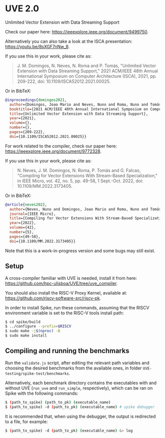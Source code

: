 # UVE 2.0
Unlimited Vector Extension with Data Streaming Support

Check our paper here: https://ieeexplore.ieee.org/document/9499750.

Alternatively you can also take a look at the ISCA presentation: https://youtu.be/8sXGF7nNw_8.

If you use this in your work, please cite as:

   > J. M. Domingos, N. Neves, N. Roma and P. Tomás, "Unlimited Vector Extension with Data Streaming Support," 2021 ACM/IEEE 48th Annual International Symposium on Computer Architecture (ISCA), 2021, pp. 209-222, doi: 10.1109/ISCA52012.2021.00025.

Or in BibTeX:

```bibtex
@inproceedings{domingos2021,
  author={Domingos, Joao Mario and Neves, Nuno and Roma, Nuno and Tomás, Pedro},
  booktitle={2021 ACM/IEEE 48th Annual International Symposium on Computer Architecture (ISCA)}, 
  title={Unlimited Vector Extension with Data Streaming Support}, 
  year={2021},
  volume={},
  number={},
  pages={209-222},
  doi={10.1109/ISCA52012.2021.00025}}
```
For work related to the compiler, check our paper here: https://ieeexplore.ieee.org/document/9772328.

If you use this in your work, please cite as:

   > N. Neves, J. M. Domingos, N. Roma, P. Tomás and G. Falcao, "Compiling for Vector Extensions With Stream-Based Specialization," in IEEE Micro, vol. 42, no. 5, pp. 49-58, 1 Sept.-Oct. 2022, doi: 10.1109/MM.2022.3173405.

Or in BibTeX:

```bibtex
@article{neves2022,
  author={Neves, Nuno and Domingos, Joao Mario and Roma, Nuno and Tomás, Pedro and Falcao, Gabriel},
  journal={IEEE Micro}, 
  title={Compiling for Vector Extensions With Stream-Based Specialization}, 
  year={2022},
  volume={42},
  number={5},
  pages={49-58},
  doi={10.1109/MM.2022.3173405}}
```

Note that this is a work-in-progress version and some bugs may still exist.

## Setup

A cross-compiler familiar with UVE is needed, install it from here: https://github.com/hpc-ulisboa/UVE/tree/uve_compiler.

You should also install the RISC-V Proxy Kernel, available at: https://github.com/riscv-software-src/riscv-pk.

In order to install Spike, run these commands, assuming that the RISCV environment variable is set to the RISC-V tools install path:

```sh
$ cd spike/build
$ ../configure --prefix=$RISCV
$ sudo make -j$(nproc) -B
$ sudo make install
```

## Compiling and running the benchmarks

Run the `validate.js` script, after editing the relevant path variables and choosing the desired benchmarks from the available ones, in folder `UVE-testing/spike-test/benchmarks`.

Alternatively, each benchmark directory contains the executables with and without UVE (`run_uve` and `run_simple`, respectively), which can be ran on Spike with the following commands:

```sh
$ (path_to_spike) (path_to_pk) (executable_name)
$ (path_to_spike) -d (path_to_pk) (executable_name) # spike debugger
```

It is recommended that, when using the debugger, the output is redirected to a file, for example:

```sh
$ (path_to_spike) -d (path_to_pk) (executable_name) &> log
```
